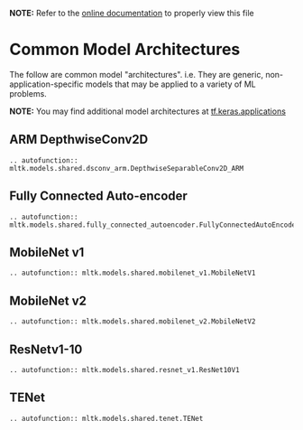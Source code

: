__NOTE:__ Refer to the [online documentation](https://siliconlabs.github.io/mltk) to properly view this file
# Common Model Architectures

The follow are common model "architectures". i.e. They are generic, non-application-specific
models that may be applied to a variety of ML problems. 

__NOTE:__ You may find additional model architectures at [tf.keras.applications](https://www.tensorflow.org/api_docs/python/tf/keras/applications)


## ARM DepthwiseConv2D

```{eval-rst}
.. autofunction:: mltk.models.shared.dsconv_arm.DepthwiseSeparableConv2D_ARM
```

## Fully Connected Auto-encoder

```{eval-rst}
.. autofunction:: mltk.models.shared.fully_connected_autoencoder.FullyConnectedAutoEncoder
```

## MobileNet v1

```{eval-rst}
.. autofunction:: mltk.models.shared.mobilenet_v1.MobileNetV1
```

## MobileNet v2

```{eval-rst}
.. autofunction:: mltk.models.shared.mobilenet_v2.MobileNetV2
```

## ResNetv1-10 

```{eval-rst}
.. autofunction:: mltk.models.shared.resnet_v1.ResNet10V1
```

##  TENet

```{eval-rst}
.. autofunction:: mltk.models.shared.tenet.TENet
```

